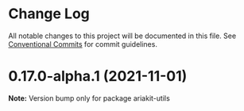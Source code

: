 # Change Log

All notable changes to this project will be documented in this file.
See [Conventional Commits](https://conventionalcommits.org) for commit guidelines.

# 0.17.0-alpha.1 (2021-11-01)

**Note:** Version bump only for package ariakit-utils
